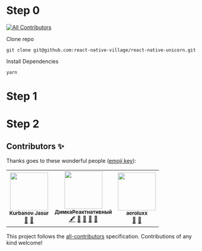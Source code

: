 # Step 0
<!-- ALL-CONTRIBUTORS-BADGE:START - Do not remove or modify this section -->
[![All Contributors](https://img.shields.io/badge/all_contributors-3-orange.svg?style=flat-square)](#contributors-)
<!-- ALL-CONTRIBUTORS-BADGE:END -->

Clone repo

`git clone git@github.com:react-native-village/react-native-unicorn.git`

Install Dependencies

`yarn`

# Step 1



# Step 2





## Contributors ✨

Thanks goes to these wonderful people ([emoji key](https://allcontributors.org/docs/en/emoji-key)):

<!-- ALL-CONTRIBUTORS-LIST:START - Do not remove or modify this section -->
<!-- prettier-ignore-start -->
<!-- markdownlint-disable -->
<table>
  <tr>
    <td align="center"><a href="https://github.com/kurbanovjasur"><img src="https://avatars1.githubusercontent.com/u/41279178?v=4" width="100px;" alt=""/><br /><sub><b>Kurbanov Jasur</b></sub></a><br /><a href="#design-kurbanovjasur" title="Design">🎨</a> <a href="#maintenance-kurbanovjasur" title="Maintenance">🚧</a></td>
    <td align="center"><a href="https://medium.com/react-native-init"><img src="https://avatars0.githubusercontent.com/u/6774813?v=4" width="100px;" alt=""/><br /><sub><b>ДимкаРеактнативный</b></sub></a><br /><a href="#content-gHashTag" title="Content">🖋</a> <a href="https://github.com/react-native-village/react-native-unicorn/commits?author=gHashTag" title="Documentation">📖</a> <a href="#design-gHashTag" title="Design">🎨</a> <a href="#ideas-gHashTag" title="Ideas, Planning, & Feedback">🤔</a> <a href="#maintenance-gHashTag" title="Maintenance">🚧</a></td>
    <td align="center"><a href="https://github.com/aeroluxx"><img src="https://avatars0.githubusercontent.com/u/38083916?v=4" width="100px;" alt=""/><br /><sub><b>aeroluxx</b></sub></a><br /><a href="#maintenance-aeroluxx" title="Maintenance">🚧</a> <a href="#design-aeroluxx" title="Design">🎨</a></td>
  </tr>
</table>

<!-- markdownlint-enable -->
<!-- prettier-ignore-end -->
<!-- ALL-CONTRIBUTORS-LIST:END -->

This project follows the [all-contributors](https://github.com/all-contributors/all-contributors) specification. Contributions of any kind welcome!